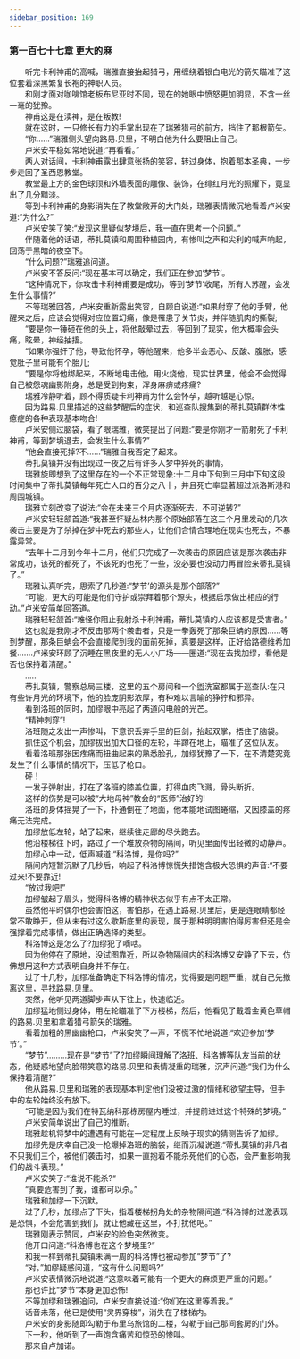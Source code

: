 ```yaml
---
sidebar_position: 169
---
```

### 第一百七十七章 更大的麻  


　　听完卡利神甫的高喊，瑞雅直接抬起猎弓，用缠绕着银白电光的箭矢瞄准了这位套着深黑繁复长袍的神职人员。  
　　和刚才面对咖啡馆老板布尼亚时不同，现在的她眼中愤怒更加明显，不含一丝一毫的犹豫。  
　　神甫这是在渎神，是在叛教!  
　　就在这时，一只修长有力的手掌出现在了瑞雅猎弓的前方，挡住了那根箭矢。  
　　“你……”瑞雅侧头望向路易.贝里，不明白他为什么要阻止自己。  
　　卢米安平稳如常地说道:“再看看。”  
　　两人对话间，卡利神甫露出肆意张扬的笑容，转过身体，抱着那本圣典，一步步走回了圣西恩教堂。  
　　教堂最上方的金色球顶和外墙表面的雕像、装饰，在绯红月光的照耀下，竟显出了几分黯淡。  
　　等到卡利神甫的身影消失在了教堂敞开的大门处，瑞雅表情微沉地看着卢米安道:“为什么?”  
　　卢米安笑了笑:“发现这里疑似梦境后，我一直在思考一个问题。”  
　　伴随着他的话语，蒂扎莫镇和周围种植园内，有惨叫之声和尖利的喊声响起，回荡于黑暗的夜空下。  
　　“什么问题?”瑞雅追问道。  
　　卢米安不答反问:“现在基本可以确定，我们正在参加‘梦节’。  
　　“这种情况下，你攻击卡利神甫要是成功，等到‘梦节’收尾，所有人苏醒，会发生什么事情?”  
　　不等瑞雅回答，卢米安重新露出笑容，自顾自说道:“如果射穿了他的手臂，他醒来之后，应该会觉得对应位置幻痛，像是罹患了关节炎，并伴随肌肉的撕裂;  
　　“要是你一锤砸在他的头上，将他敲晕过去，等回到了现实，他大概率会头痛，眩晕，神经抽搐。  
　　“如果你强奸了他，导致他怀孕，等他醒来，他多半会恶心、反酸、腹胀，感觉肚子里可能有个胎儿;  
　　“要是你将他绑起来，不断地电击他，用火烧他，现实世界里，他会不会觉得自己被怨魂幽影附身，总是受到拘束，浑身麻痹或疼痛?  
　　瑞雅冷静听着，顾不得质疑卡利神甫为什么会怀孕，越听越是心惊。  
　　因为路易.贝里描述的这些梦醒后的症状，和巡查队搜集到的蒂扎莫镇群体性癔症的各种表现基本吻合!  
　　卢米安侧过脑袋，看了眼瑞雅，微笑提出了问题:“要是你刚才一箭射死了卡利神甫，等到梦境退去，会发生什么事情?”  
　　“他会直接死掉?不……”瑞雅自我否定了起来。  
　　蒂扎莫镇并没有出现过一夜之后有许多人梦中猝死的事情。  
　　瑞雅旋即想到了这里存在的一个不正常现象:十二月中下旬到三月中下旬这段时间集中了蒂扎莫镇每年死亡人口的百分之八十，并且死亡率显著超过派洛斯港和周围城镇。  
　　瑞雅立刻改变了说法:“会在未来三个月内逐渐死去，不可逆转?”  
　　卢米安轻轻颔首道:“我甚至怀疑丛林内那个原始部落在这三个月里发动的几次袭击主要是为了杀掉在梦中死去的那些人，让他们合情合理地在现实也死去，不暴露异常。  
　　“去年十二月到今年十二月，他们只完成了一次袭击的原因应该是那次袭击非常成功，该死的都死了，不该死的也死了一些，没必要也没动力再冒险来蒂扎莫镇了。”  
　　瑞雅认真听完，思索了几秒道:“梦节’的源头是那个部落?”  
　　“可能，更大的可能是他们守护或崇拜着那个源头，根据启示做出相应的行动。”卢米安简单回答道。  
　　瑞雅轻轻颔首:“难怪你阻止我射杀卡利神甫，蒂扎莫镇的人应该都是受害者。”  
　　这也就是我刚才不反击那两个袭击者，只是一拳轰死了那条巨蚺的原因......等到梦醒，那条巨蚺会不会直接爬到我的面前死掉，真要是这样，正好给路德维希加餐…….卢米安环顾了沉睡在黑夜里的无人小广场——圈道:“现在去找加缪，看他是否也保持着清醒。”  
　　.....  
　　蒂扎莫镇，警察总局三楼，这里的五个房间和一个盥洗室都属于巡查队:在只有些许月光的环境下，他的脸庞阴影浓厚，有种难以言喻的狰狞和邪异。  
　　看到洛班的同时，加缪眼中亮起了两道闪电般的光芒。  
　　“精神刺穿”!  
　　洛班随之发出一声惨叫，下意识丢弃手里的巨剑，抬起双掌，捂住了脑袋。  
　　抓住这个机会，加缪拔出加大口径的左轮，半蹲在地上，瞄准了这位队友。  
　　看着洛班那张因疼痛而扭曲起来的熟悉脸孔，加缪犹豫了一下，在不清楚究竟发生了什么事情的情况下，压低了枪口。  
　　砰！  
　　一发子弹射出，打在了洛班的膝盖位置，打得血肉飞溅，骨头断折。  
　　这样的伤势是可以被“大地母神”教会的“医师”治好的!  
　　洛班的身体摇晃了一下，扑通倒在了地面，他本能地试图蜷缩，又因膝盖的疼痛无法完成。  
　　加缪放低左轮，站了起来，继续往走廊的尽头跑去。  
　　他沿楼梯往下时，路过了一个堆放杂物的隔间，听见里面传出轻微的动静声。  
　　加缪心中一动，低声喊道:“科洛博，是你吗?”  
　　隔间内短暂沉默了几秒后，响起了科洛博惊慌失措饱含极大恐惧的声音:“不要过来!不要靠近!  
　　“放过我吧!”  
　　加缪皱起了眉头，觉得科洛博的精神状态似乎有点不太正常。  
　　虽然他平时偶尔也会害怕这，害怕那，在遇上路易.贝里后，更是连眼睛都经常不敢睁开，但从未有过这么歇斯底里的表现，属于那种明明害怕得厉害但还是会强撑着完成事情，做出正确选择的类型。  
　　科洛博这是怎么了?加缪犯了嘀咕。  
　　因为他停在了原地，没试图靠近，所以杂物隔间内的科洛博又安静了下去，仿佛想用这种方式表明自身并不存在。  
　　过了十几秒，加缪准备确定下科洛博的情况，觉得要是问题严重，就自己先撤离这里，寻找路易.贝里。  
　　突然，他听见两道脚步声从下往上，快速临近。  
　　加缪猛地侧过身体，用左轮瞄准了下方楼梯，然后，他看见了戴着金黄色草帽的路易.贝里和拿着猎弓箭矢的瑞雅。  
　　看着加粗的黑幽幽枪口，卢米安笑了一声，不慌不忙地说道:“欢迎参加‘梦节’。”  
　　“梦节”…..….现在是“梦节”了?加缪瞬间理解了洛班、科洛博等队友当前的状态，他疑惑地望向脸带笑意的路易.贝里和表情凝重的瑞雅，沉声问道:“我们为什么保持着清醒?”  
　　他从路易.贝里和瑞雅的表现基本判定他们没被过激的情绪和欲望主导，但手中的左轮始终没有放下。  
　　“可能是因为我们在特瓦纳科那栋房屋内睡过，并提前进过这个特殊的梦境。”  
　　卢米安简单说出了自己的推断。  
　　瑞雅趁机将梦中的遭遇有可能在一定程度上反映于现实的猜测告诉了加缪。  
　　加缪先是庆幸自己没一枪爆掉洛班的脑袋，继而沉凝说道:“蒂扎莫镇的非凡者不只我们三个，被他们袭击时，如果一直抱着不能杀死他们的心态，会严重影响我们的战斗表现。”  
　　卢米安笑了:“谁说不能杀?“  
　　“真要危害到了我，谁都可以杀。”  
　　瑞雅和加缪一下沉默。  
　　过了几秒，加缪点了下头，指着楼梯拐角处的杂物隔间道:“科洛博的过激表现是恐惧，不会危害到我们，就让他藏在这里，不打扰他吧。”  
　　瑞雅刚表示赞同，卢米安的脸色突然微变。  
　　他开口问道:“科洛博也在这个梦境里?”  
　　和我一样到蒂扎莫镇未满一周的科洛博也被动参加“梦节”了?  
　　“对。”加缪疑惑问道，“这有什么问题吗?”  
　　卢米安表情微沉地说道:“这意味着可能有一个更大的麻烦更严重的问题。”  
　　那也许比“梦节”本身更加恐怖!  
　　不等加缪和瑞雅追问，卢米安直接说道:“你们在这里等着我。”  
　　话音未落，他已是使用“灵界穿梭”，消失在了楼梯内。  
　　卢米安的身影随即勾勒于布里乌旅馆的二楼，勾勒于自己那间套房的门外。  
　　下一秒，他听到了一声饱含痛苦和惊恐的惨叫。  
　　那来自卢加诺。  
